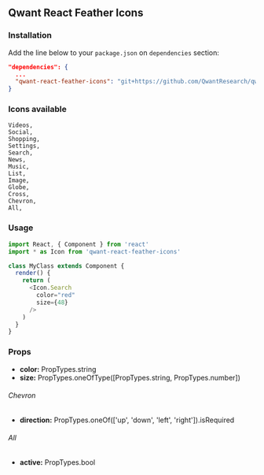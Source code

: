 ## Qwant React Feather Icons

### Installation

Add the line below to your `package.json` on `dependencies` section:

```json
"dependencies": {
  ...
  "qwant-react-feather-icons": "git+https://github.com/QwantResearch/qwant-react-feather-icons.git"
}
```

### Icons available

```
Videos,
Social,
Shopping,
Settings,
Search,
News,
Music,
List,
Image,
Globe,
Cross,
Chevron,
All,
```

### Usage

```javascript
import React, { Component } from 'react'
import * as Icon from 'qwant-react-feather-icons'

class MyClass extends Component {
  render() {
    return (
      <Icon.Search
        color="red"
        size={48}
      />
    )
  }
}
```

### Props

 - **color:** PropTypes.string
 - **size:** PropTypes.oneOfType([PropTypes.string, PropTypes.number])

###### Chevron

 - **direction:** PropTypes.oneOf(['up', 'down', 'left', 'right']).isRequired

###### All

 - **active:** PropTypes.bool
